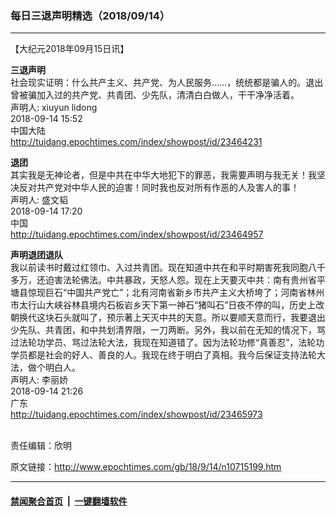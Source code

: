 ### 每日三退声明精选（2018/09/14）
------------------------

<p>【大纪元2018年09月15日讯】</p>
<p><strong>三退声明</strong><br />
社会现实证明：什么共产主义、共产党、为人民服务&#8230;&#8230;，统统都是骗人的。退出曾被骗加入过的共产党、共青团、少先队，清清白白做人，干干净净活着。<br />
声明人: xiuyun lidong<br />
2018-09-14 15:52<br />
中国大陆<br />
<a href="http://tuidang.epochtimes.com/index/showpost/id/23464231">http://tuidang.epochtimes.com/index/showpost/id/23464231</a></p>
<p><strong>退团</strong><br />
其实我是无神论者，但是中共在中华大地犯下的罪恶，我需要声明与我无关！我坚决反对共产党对中华人民的迫害！同时我也反对所有作恶的人及害人的事！<br />
声明人: 盛文韬<br />
2018-09-14 17:20<br />
中国<br />
<a href="http://tuidang.epochtimes.com/index/showpost/id/23464957">http://tuidang.epochtimes.com/index/showpost/id/23464957</a></p>
<p><strong>声明退团退队</strong><br />
我以前读书时戴过红领巾、入过共青团。现在知道中共在和平时期害死我同胞八千多万，还迫害法轮佛法。中共暴政，天怒人怨。现在上天要灭中共：南有贵州省平塘县惊现巨石“中国共产党亡”；北有河南省新乡市共产主义大桥垮了；河南省林州市太行山大峡谷林县境内石板岩乡天下第一神石“猪叫石”日夜不停的叫，历史上改朝换代这块石头就叫了，预示著上天灭中共的天意。所以要顺天意而行，我要退出少先队、共青团，和中共划清界限，一刀两断。另外，我以前在无知的情况下，骂过法轮功学员、骂过法轮大法，我现在知道错了。因为法轮功修“真善忍”，法轮功学员都是社会的好人、善良的人。我现在终于明白了真相。我今后保证支持法轮大法，做个明白人。<br />
声明人: 李丽娇<br />
2018-09-14 21:26<br />
广东<br />
<a href="http://tuidang.epochtimes.com/index/showpost/id/23465973">http://tuidang.epochtimes.com/index/showpost/id/23465973</a></p>
<p><strong><br />
</strong>责任编辑：欣明<strong><br />
</strong></p>

原文链接：http://www.epochtimes.com/gb/18/9/14/n10715199.htm


------------------------
#### [禁闻聚合首页](https://github.com/gfw-breaker/banned-news/blob/master/README.md) &nbsp;|&nbsp;  [一键翻墙软件](https://github.com/gfw-breaker/nogfw/blob/master/README.md)